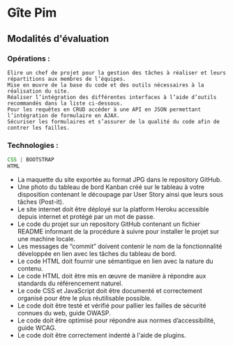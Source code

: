 # Gîte Pim

## Modalités d'évaluation
### Opérations :
```Réaliser les maquettes à partir de l’analyse des besoins extrait de la demande client.
Élire un chef de projet pour la gestion des tâches à réaliser et leurs répartitions aux membres de l’équipes.
Mise en œuvre de la base du code et des outils nécessaires à la réalisation du site.
Réaliser l’intégration des différentes interfaces à l’aide d’outils recommandés dans la liste ci-dessous.
Pour les requêtes en CRUD accéder à une API en JSON permettant l’intégration de formulaire en AJAX.
Sécuriser les formulaires et s’assurer de la qualité du code afin de contrer les failles.
```
### Technologies :
```JavaScript | jQuery
CSS | BOOTSTRAP
HTML
```

- La maquette du site exportée au format JPG dans le repository GitHub. 
- Une photo du tableau de bord Kanban créé sur le tableau à votre disposition contenant le découpage par User Story ainsi que leurs sous tâches (Post-it). 
- Le site internet doit être déployé sur la platform Heroku accessible depuis internet et protégé par un mot de passe. 
- Le code du projet sur un repository GitHub contenant un fichier README informant de la procédure à suivre pour installer le projet sur une machine locale. 
- Les messages de “commit” doivent contenir le nom de la fonctionnalité développée en lien avec les tâches du tableau de bord. 
- Le code HTML doit fournir une sémantique en lien avec la nature du contenu. 
- Le code HTML doit être mis en œuvre de manière à répondre aux standards du référencement naturel. 
- Le code CSS et JavaScript doit être documenté et correctement organisé pour être le plus réutilisable possible. 
- Le code doit être testé et vérifié pour pallier les failles de sécurité connues du web, guide OWASP. 
- Le code doit être optimisé pour répondre aux normes d’accessibilité, guide WCAG. 
- Le code doit être correctement indenté à l'aide de plugins.
